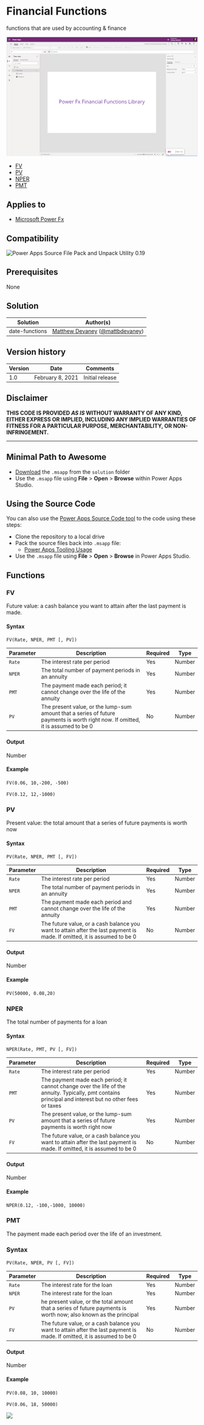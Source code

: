 # Financial Functions
functions that are used by accounting & finance

![Preview](assets/preview.png)

* [FV](#FV)
* [PV](#PV)
* [NPER](#NPER)
* [PMT](#PMT)

## Applies to

* [Microsoft Power Fx](https://docs.microsoft.com/en-us/power-platform/power-fx/overview)


## Compatibility

![Power Apps Source File Pack and Unpack Utility 0.19](https://img.shields.io/badge/PSAopa-0.19-green.svg)

## Prerequisites

None

## Solution

Solution|Author(s)
--------|---------
date-functions | [Matthew Devaney](https://github.com/matthewdevaney) ([@mattbdevaney](https://twitter.com/mattbdevaney))

## Version history

Version|Date|Comments
-------|----|--------
1.0|February 8, 2021|Initial release

## Disclaimer

**THIS CODE IS PROVIDED *AS IS* WITHOUT WARRANTY OF ANY KIND, EITHER EXPRESS OR IMPLIED, INCLUDING ANY IMPLIED WARRANTIES OF FITNESS FOR A PARTICULAR PURPOSE, MERCHANTABILITY, OR NON-INFRINGEMENT.**

---

## Minimal Path to Awesome

* [Download](https://github.com/pnp/powerfx-samples/raw/main/samples/financial-functions/solution/powerfx-financial-functions.msapp) the `.msapp` from the `solution` folder
* Use the `.msapp` file using **File** > **Open** > **Browse** within Power Apps Studio.


## Using the Source Code

  You can also use the [Power Apps Source Code tool](https://github.com/microsoft/PowerApps-Language-Tooling) to the code using these steps:
* Clone the repository to a local drive
* Pack the source files back into `.msapp` file:
  * [Power Apps Tooling Usage](https://github.com/microsoft/PowerApps-Language-Tooling)
* Use the `.msapp` file using **File** > **Open** > **Browse** in Power Apps Studio.

## Functions

### FV

Future value: a cash balance you want to attain after the last payment is made.

#### Syntax

```excel
FV(Rate, NPER, PMT [, PV])
```

Parameter | Description | Required | Type
---|---|---|---
`Rate`|The interest rate per period| Yes | Number
`NPER`|The total number of payment periods in an annuity| Yes | Number
`PMT`|The payment made each period; it cannot change over the life of the annuity| Yes | Number
`PV`|The present value, or the lump-sum amount that a series of future payments is worth right now. If omitted, it is assumed to be 0| No | Number

#### Output

Number


#### Example


```excel
FV(0.06, 10,-200, -500)
```

```excel
FV(0.12, 12,-1000)
```


### PV

Present value: the total amount that a series of future payments is worth now

#### Syntax

```excel
PV(Rate, NPER, PMT [, FV])
```

Parameter | Description | Required | Type
---|---|---|---
`Rate`|The interest rate per period | Yes | Number
`NPER`|The total number of payment periods in an annuity| Yes | Number
`PMT`|The payment made each period and cannot change over the life of the annuity| Yes | Number
`FV`|The future value, or a cash balance you want to attain after the last payment is made. If omitted, it is assumed to be 0 | No | Number

#### Output

Number


#### Example


```excel
PV(50000, 0.08,20)
```


### NPER

The total number of payments for a loan

#### Syntax

```excel
NPER(Rate, PMT, PV [, FV])
```

Parameter | Description | Required | Type
---|---|---|---
`Rate`|The interest rate per period| Yes | Number
`PMT`| The payment made each period; it cannot change over the life of the annuity. Typically, pmt contains principal and interest but no other fees or taxes| Yes | Number
`PV`|The present value, or the lump-sum amount that a series of future payments is worth right now| Yes | Number
`FV`|The future value, or a cash balance you want to attain after the last payment is made. If omitted, it is assumed to be 0 | No | Number

#### Output

Number


#### Example


```excel
NPER(0.12, -100,-1000, 10000)
```

### PMT

The payment made each period over the life of an investment.

### Syntax

```excel
PV(Rate, NPER, PV [, FV])
```

Parameter | Description | Required | Type
---|---|---|---
`Rate`|The interest rate for the loan| Yes | Number
`NPER`|The interest rate for the loan| Yes | Number
`PV`|he present value, or the total amount that a series of future payments is worth now; also known as the principal| Yes | Number
`FV`|The future value, or a cash balance you want to attain after the last payment is made. If omitted, it is assumed to be 0| No | Number

#### Output

Number

#### Example


```excel
PV(0.08, 10, 10000)
```

```excel
PV(0.06, 18, 50000)
```

<img src="https://telemetry.sharepointpnp.com/powerfx-samples/samples/financial-functions" />
